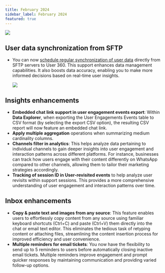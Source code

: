 ```yaml
---
title: February 2024
sidebar_label: February 2024
featured: true
---
```


![](https://i.imgur.com/hIGEIJL.png)

## User data synchronization from SFTP

* You can now [schedule regular synchronization of user data](https://docs.yellow.ai/docs/platform_concepts/engagement/cdp/user_data/sync_users) directly from SFTP servers to User 360. This support enhances data management capabilities. It also boosts data accuracy, enabling you to make more informed decisions based on real-time user insights.

   ![](https://i.imgur.com/cPEOP2p.png)

## Insights enhancements

* **Embedded chat link support in user engagement events export**: Within **Data Explorer**, when exporting the User Engagements Events table to CSV format (by selecting the export CSV option), the resulting CSV report will now feature an embedded chat link.
* **Apply multiple aggregation** operations when summarizing medium cardinality columns.
* **Channels filter in analytics**: This helps analyze data pertaining to individual channels  to gain deeper insights into user engagement and interaction patterns across different platforms. For instance, businesses can track how users engage with their content differently on WhatsApp compared to other channels, allowing them to tailor their marketing strategies accordingly.
* **Tracking of session ID  in User-revisited events** to help analyze user revisits within support sessions. This provides a more comprehensive understanding of user engagement and interaction patterns over time.

## Inbox enhancements

* **Copy & paste text and images from any source**: This feature enables users to effortlessly copy content from any source using familiar keyboard shortcuts (Ctrl+C) and paste (Ctrl+V) them directly into the chat or email text editor. This eliminates the tedious task of retyping content or attaching files, streamlining the content insertion process for improved efficiency and user convenience.
* **Multiple reminders for email tickets**: You now have the flexibility to send up to 5 reminders to users before automatically closing inactive email tickets. Multiple reminders improve engagement and prompt quicker responses by maintaining communication and providing varied follow-up options.